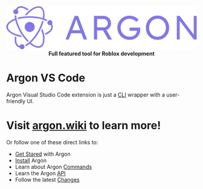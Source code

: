 <div align='center'>
  <img alt='Argon' src='assets/banner.png'>
  <b>Full featured tool for Roblox development</b>
</div>

# Argon VS Code

Argon Visual Studio Code extension is just a [CLI](https://github.com/argon-rbx/argon) wrapper with a user-friendly UI.

# Visit [argon.wiki](https://argon.wiki/) to learn more!

Or follow one of these direct links to:

- [Get Stared](https://argon.wiki/docs/category/getting-started) with Argon
- [Install](https://argon.wiki/docs/installation) Argon
- Learn about Argon [Commands](https://argon.wiki/docs/category/commands)
- Learn the Argon [API](https://argon.wiki/api/project)
- Follow the latest [Changes](https://argon.wiki/changelog/argon)
